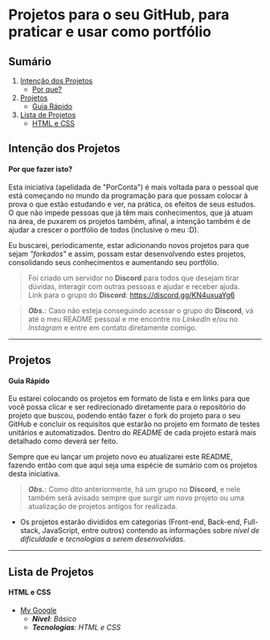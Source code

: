 # Projetos para o seu GitHub, para praticar e usar como portfólio

## Sumário

1. [Intenção dos Projetos](#intenção-dos-projetos)
   - [Por que?](#por-que-fazer-isto)
2. [Projetos](#projetos)
   - [Guia Rápido](#guia-rápido)
3. [Lista de Projetos](#lista-de-projetos)
   - [HTML e CSS](#html-e-css)

## Intenção dos Projetos

#### Por que fazer isto?

Esta iniciativa (apelidada de "PorConta") é mais voltada para o pessoal que está começando no mundo da programação para que possam colocar à prova o que estão estudando e ver,
na prática, os efeitos de seus estudos. O que não impede pessoas que já têm mais conhecimentos, que já atuam na área, de puxarem os projetos também,
afinal, a intenção também é de ajudar a crescer o portfólio de todos (inclusive o meu :D).

Eu buscarei, periodicamente, estar adicionando novos projetos para que sejam *"forkados"* e assim, possam estar desenvolvendo estes projetos,
consolidando seus conhecimentos e aumentando seu portfólio.

>Foi criado um servidor no __Discord__ para todos que desejam tirar dúvidas, interagir com outras pessoas e ajudar e receber ajuda. </br>
Link para o grupo do __Discord__: https://discord.gg/KN4uxuaYg6

>*__Obs.__*: Caso não esteja conseguindo acessar o grupo do __Discord__, vá até o meu README pessoal e me encontre no _LinkedIn_ e/ou no _Instagram_ e entre em contato diretamente comigo.

---

## Projetos

#### Guia Rápido

Eu estarei colocando os projetos em formato de lista e em links para que você possa clicar e ser redirecionado diretamente para o repositório do projeto
que buscou, podendo então fazer o fork do projeto para o seu GitHub e concluir os requisitos que estarão no projeto em formato de testes unitários e 
automatizados. Dentro do *README* de cada projeto estará mais detalhado como deverá ser feito.

Sempre que eu lançar um projeto novo eu atualizarei este README, fazendo então com que aqui seja uma espécie de sumário com os projetos desta iniciativa.

>*__Obs.__*: Como dito anteriormente, há um grupo no __Discord__, e nele também será avisado sempre que surgir um novo projeto ou uma atualização de projetos antigos for realizada.

- Os projetos estarão divididos em categorias (Front-end, Back-end, Full-stack, JavaScript, entre outros) contendo as informações sobre _nível de dificuldade_ e _tecnologias a serem desenvolvidas_.

---

## Lista de Projetos

#### HTML e CSS
- <a href='https://github.com/Edi-Santos/my_google-porfolio'>My Google</a>
   - _**Nível**: Básico_
   -   _**Tecnologias**: HTML e CSS_
